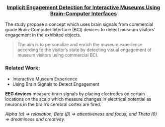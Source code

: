 <h3 align="center"><a href="https://amrmkayid.github.io/ResearchPapers/Affective%20Computing/Emotion%20Theory/p838-abdelrahman.pdf">Implicit Engagement Detection for Interactive Museums Using Brain-Computer Interfaces</a></h3>

The study propose a concept which uses brain signals from commercial grade Brain-Computer Interface (BCI) devices to detect museum visitors’ engagement in the exhibited objects.

> The aim is to personalize and enrich the museum experience according to the visitor’s state by detecting visual engagement of museum visitors using commercial BCI.

### Related Work:
- Interactive Museum Experience
- Using Brain Signals to Detect Engagement

**EEG devices** measure brain signals by placing electrodes on certain locations on the scalp which measure changes in electrical potential as neurons in the brain’s cerebral cortex are fired.

_Alpha (α) => relaxation, Beta (β) => attentiveness and focus, and Theta (θ) => dreaminess and creativity._ 
